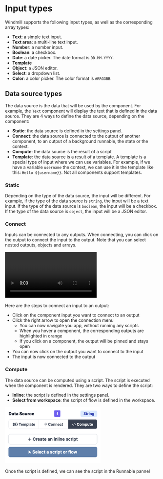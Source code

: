 # Input types

Windmill supports the following input types, as well as the corresponding array types:

- **Text**: a simple text input.
- **Text area**: a multi-line text input.
- **Number**: a number input.
- **Boolean**: a checkbox.
- **Date**: a date picker. The date format is `DD.MM.YYYY`.
- **Template**
- **Object**: a JSON editor.
- **Select**: a dropdown list.
- **Color**: a color picker. The color format is `#RRGGBB`.

## Data source types

The data source is the data that will be used by the component. For example, the `Text` component will display the text that is defined in the data source.
They are 4 ways to define the data source, depending on the component:

- **Static**: the data source is defined in the settings panel.
- **Connect**: the data source is connected to the output of another component, to an output of a background runnable, the state or the context.
- **Compute**: the data source is the result of a script
- **Template**: the data source is a result of a template. A template is a special type of input where we can use variables. For example, if we have a variable `username` the context, we can use it in the template like this: `Hello ${username}}`. Not all components support templates.

### Static

Depending on the type of the data source, the input will be different. For example, if the type of the data source is `string`, the input will be a text input. If the type of the data source is `boolean`, the input will be a checkbox. If the type of the data source is `object`, the input will be a JSON editor.

### Connect

Inputs can be connected to any outputs. When connecting, you can click on the output to connect the input to the output. Note that you can select nested outputs, objects and arrays.

<video
    className="border-2 rounded-xl object-cover w-full h-full"
    autoPlay
    loop
    controls
    id="main-video"
    src="/videos/app-connections.mp4"
/>

Here are the steps to connect an input to an output:

- Click on the component input you want to connect to an output
- Click the right arrow to open the connection menu
  - You can now navigate you app, without running any scripts
  - When you hover a component, the corresponding outputs are highlighted in orange
  - If you click on a component, the output will be pinned and stays open
- You can now click on the output you want to connect to the input
- The input is now connected to the output

### Compute

The data source can be computed using a script. The script is executed when the component is rendered.
They are two ways to define the script:

- **Inline**: the script is defined in the settings panel.
- **Select from workspace**: the script of flow is defined in the workspace.

![App outputs](../../assets/apps/6_app_settings/data-source-picker.png)

Once the script is defined, we can see the script in the Runnable pannel
